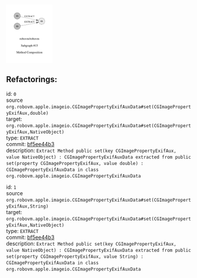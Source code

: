 <img src=subgraph_atomic_15.svg width=25%>

## Refactorings:

id: `0`\
source `org.robovm.apple.imageio.CGImagePropertyExifAuxData#set(CGImagePropertyExifAux,double)`\
target: `org.robovm.apple.imageio.CGImagePropertyExifAuxData#set(CGImagePropertyExifAux,NativeObject)`\
type: `EXTRACT`\
commit: [bf5ee44b3](https://github.com/robovm/robovm/commit/bf5ee44b3b576e01ab09cae9f50300417b01dc07)\
description: `Extract Method public set(key CGImagePropertyExifAux, value NativeObject) : CGImagePropertyExifAuxData extracted from public set(property CGImagePropertyExifAux, value double) : CGImagePropertyExifAuxData in class org.robovm.apple.imageio.CGImagePropertyExifAuxData`

id: `1`\
source `org.robovm.apple.imageio.CGImagePropertyExifAuxData#set(CGImagePropertyExifAux,String)`\
target: `org.robovm.apple.imageio.CGImagePropertyExifAuxData#set(CGImagePropertyExifAux,NativeObject)`\
type: `EXTRACT`\
commit: [bf5ee44b3](https://github.com/robovm/robovm/commit/bf5ee44b3b576e01ab09cae9f50300417b01dc07)\
description: `Extract Method public set(key CGImagePropertyExifAux, value NativeObject) : CGImagePropertyExifAuxData extracted from public set(property CGImagePropertyExifAux, value String) : CGImagePropertyExifAuxData in class org.robovm.apple.imageio.CGImagePropertyExifAuxData`


